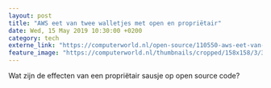 ```yaml
---
layout: post
title: "AWS eet van twee walletjes met open en propriëtair"
date: Wed, 15 May 2019 10:30:00 +0200
category: tech
externe_link: "https://computerworld.nl/open-source/110550-aws-eet-van-twee-walletjes-met-open-en-proprietair"
feature_image: "https://computerworld.nl/thumbnails/cropped/158x158/3/3/334109ae592f96bb18a9a5de7a447d09.jpg"
---
```


Wat zijn de effecten van een propriëtair sausje op open source code?
